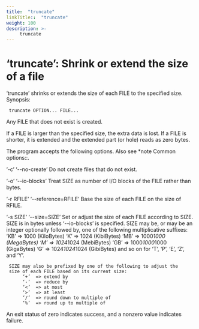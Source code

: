 ```yaml
---
title:  "truncate"
linkTitle::  "truncate"
weight: 100
description: >-
     truncate
---
```


# ‘truncate’: Shrink or extend the size of a file

‘truncate’ shrinks or extends the size of each FILE to the specified
size.
Synopsis:

```ash 
 truncate OPTION... FILE...
```

Any FILE that does not exist is created.

If a FILE is larger than the specified size, the extra data is lost. If
a FILE is shorter, it is extended and the extended part (or hole) reads
as zero bytes.

The program accepts the following options. Also see \*note Common
options::.

‘-c’ ‘--no-create’ Do not create files that do not exist.

‘-o’ ‘--io-blocks’ Treat SIZE as number of I/O blocks of the FILE rather
than bytes.

‘-r RFILE’ ‘--reference=RFILE’ Base the size of each FILE on the size of
RFILE.

‘-s SIZE’ ‘--size=SIZE’ Set or adjust the size of each FILE according to
SIZE. SIZE is in bytes unless ‘--io-blocks’ is specified. SIZE may be,
or may be an integer optionally followed by, one of the following
multiplicative suffixes: ‘KB’ =\> 1000 (KiloBytes) ‘K’ =\> 1024
(KibiBytes) ‘MB’ =\> 1000*1000 (MegaBytes) ‘M’ =\> 1024*1024 (MebiBytes)
‘GB’ =\> 1000*1000*1000 (GigaBytes) ‘G’ =\> 1024*1024*1024 (GibiBytes)
and so on for ‘T’, ‘P’, ‘E’, ‘Z’, and ‘Y’.

```ash 
 SIZE may also be prefixed by one of the following to adjust the
 size of each FILE based on its current size:
      ‘+’  => extend by
      ‘-’  => reduce by
      ‘<’  => at most
      ‘>’  => at least
      ‘/’  => round down to multiple of
      ‘%’  => round up to multiple of
```

An exit status of zero indicates success, and a nonzero value indicates
failure.
